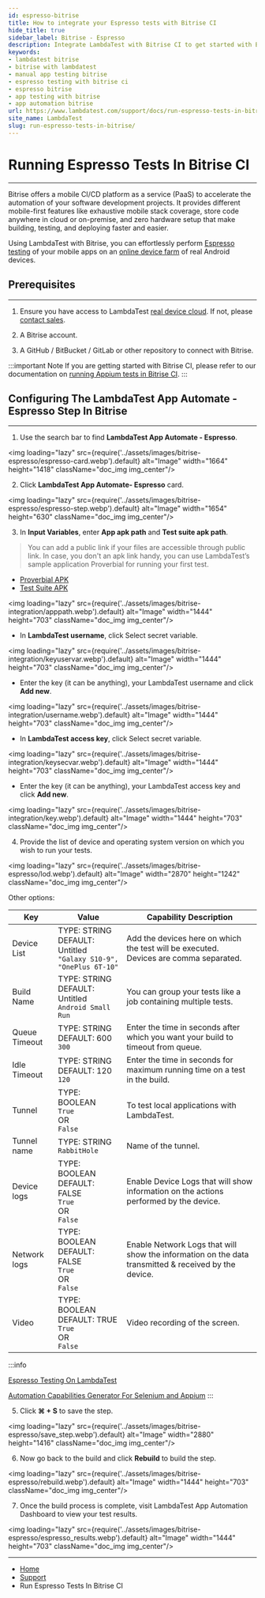 ```yaml
---
id: espresso-bitrise
title: How to integrate your Espresso tests with Bitrise CI
hide_title: true
sidebar_label: Bitrise - Espresso
description: Integrate LambdaTest with Bitrise CI to get started with Espresso test automation across a wide range of real Android devices.
keywords:
- lambdatest bitrise 
- bitrise with lambdatest
- manual app testing bitrise
- espresso testing with bitrise ci
- espresso bitrise
- app testing with bitrise 
- app automation bitrise
url: https://www.lambdatest.com/support/docs/run-espresso-tests-in-bitrise/
site_name: LambdaTest
slug: run-espresso-tests-in-bitrise/
---
```

<script type="application/ld+json"
      dangerouslySetInnerHTML={{ __html: JSON.stringify({
       "@context": "https://schema.org",
        "@type": "BreadcrumbList",
        "itemListElement": [{
          "@type": "ListItem",
          "position": 1,
          "name": "Home",
          "item": "https://www.lambdatest.com"
        },{
          "@type": "ListItem",
          "position": 2,
          "name": "Support",
          "item": "https://www.lambdatest.com/support/docs/"
        },{
          "@type": "ListItem",
          "position": 3,
          "name": "Running Espresso Tests In Bitrise CI",
          "item": "https://www.lambdatest.com/support/docs/run-espresso-tests-in-bitrise/"
        }]
      })
    }}
></script>

# Running Espresso Tests In Bitrise CI 
***

Bitrise offers a mobile CI/CD platform as a service (PaaS) to accelerate the automation of your software development projects. It provides different mobile-first features like exhaustive mobile stack coverage, store code anywhere in cloud or on-premise, and zero hardware setup that make building, testing, and deploying faster and easier.

Using LambdaTest with Bitrise, you can effortlessly perform [Espresso testing](https://www.lambdatest.com/espresso-automation-testing) of your mobile apps on an [online device farm](https://www.lambdatest.com/online-device-farm) of real Android devices.

## Prerequisites
***

1. Ensure you have access to LambdaTest [real device cloud](https://www.lambdatest.com/real-device-cloud). If not, please [contact sales](https://www.lambdatest.com/contact-us).

2. A Bitrise account.

3. A GitHub / BitBucket / GitLab or other repository to connect with Bitrise.

:::important Note
If you are getting started with Bitrise CI, please refer to our documentation on [running Appium tests in Bitrise CI](https://www.lambdatest.com/support/docs/bitrise-integration/). 
:::


## Configuring The LambdaTest App Automate - Espresso Step In Bitrise
***

1. Use the search bar to find **LambdaTest App Automate - Espresso**. 

<img loading="lazy" src={require('../assets/images/bitrise-espresso/espresso-card.webp').default} alt="Image" width="1664" height="1418"  className="doc_img img_center"/>

2. Click **LambdaTest App Automate- Espresso** card. 

<img loading="lazy" src={require('../assets/images/bitrise-espresso/espresso-step.webp').default} alt="Image" width="1654" height="630"  className="doc_img img_center"/>


3. In **Input Variables**, enter **App apk path** and **Test suite apk path**.

> You can add a public link if your files are accessible through public link. In case, you don't an apk link handy, you can use LambdaTest’s sample application Proverbial for running your first test.
* [Proverbial APK](https://prod-mobile-artefacts.lambdatest.com/assets/docs/proverbial_android.apk)
* [Test Suite APK](https://prod-mobile-artefacts.lambdatest.com/assets/docs/proverbial_android_expressotest.apk)

<img loading="lazy" src={require('../assets/images/bitrise-integration/apppath.webp').default} alt="Image" width="1444" height="703"  className="doc_img img_center"/>

* In **LambdaTest username**, click Select secret variable.

<img loading="lazy" src={require('../assets/images/bitrise-integration/keyuservar.webp').default} alt="Image" width="1444" height="703"  className="doc_img img_center"/>

* Enter the key (it can be anything), your LambdaTest username and click **Add new**.

<img loading="lazy" src={require('../assets/images/bitrise-integration/username.webp').default} alt="Image" width="1444" height="703"  className="doc_img img_center"/>

* In **LambdaTest access key**, click Select secret variable.

<img loading="lazy" src={require('../assets/images/bitrise-integration/keysecvar.webp').default} alt="Image" width="1444" height="703"  className="doc_img img_center"/>

* Enter the key (it can be anything), your LambdaTest access key and click **Add new**.

<img loading="lazy" src={require('../assets/images/bitrise-integration/key.webp').default} alt="Image" width="1444" height="703"  className="doc_img img_center"/>

4. Provide the list of device and operating system version on which you wish to run your tests.

<img loading="lazy" src={require('../assets/images/bitrise-espresso/lod.webp').default} alt="Image" width="2870" height="1242"  className="doc_img img_center"/>

Other options: 

| Key | Value | Capability Description 
| -------- | -----| ------------ | 
| Device List   |  TYPE: STRING<br/> DEFAULT: Untitled<br/> `"Galaxy S10-9", "OnePlus 6T-10"`|  Add the devices here on which the test will be executed.<br/> Devices are comma separated.   | 
|Build Name  |   TYPE: STRING<br/> DEFAULT: Untitled<br/> `Android Small Run` |  You can group your tests like a job containing multiple tests. | 
| Queue Timeout |  TYPE: STRING<br/> DEFAULT: 600<br/> `300` | Enter the time in seconds after which you want your build to timeout from queue.  | 
| Idle Timeout |  TYPE: STRING<br/> DEFAULT: 120<br/> `120` | Enter the time in seconds for maximum running time on a test in the build. | 
| Tunnel |  TYPE: BOOLEAN<br/> `True`<br/>OR<br/> `False` | To test local applications with LambdaTest. | 
| Tunnel name |  TYPE: STRING<br/> `RabbitHole` | Name of the tunnel. | 
| Device logs |  TYPE: BOOLEAN<br/> DEFAULT: FALSE<br/>`True`<br/>OR<br/> `False`| Enable Device Logs that will show information on the actions performed by the device. | 
| Network logs |   TYPE: BOOLEAN<br/> DEFAULT: FALSE<br/>`True`<br/>OR<br/> `False` | Enable Network Logs that will show the information on the data transmitted & received by the device. | 
| Video |   TYPE: BOOLEAN<br/> DEFAULT: TRUE<br/>`True`<br/>OR<br/> `False` | Video recording of the screen. | 

:::info

[Espresso Testing On LambdaTest](https://www.lambdatest.com/support/docs/getting-started-with-espresso-testing/)

[Automation Capabilities Generator For Selenium and Appium](https://www.lambdatest.com/capabilities-generator/)
:::


5. Click **⌘ + S** to save the step.

<img loading="lazy" src={require('../assets/images/bitrise-espresso/save_step.webp').default} alt="Image" width="2880" height="1416"  className="doc_img img_center"/>

6. Now go back to the build and click **Rebuild** to build the step.

<img loading="lazy" src={require('../assets/images/bitrise-espresso/rebuild.webp').default} alt="Image" width="1444" height="703"  className="doc_img img_center"/>

7. Once the build process is complete, visit LambdaTest App Automation Dashboard to view your test results.

<img loading="lazy" src={require('../assets/images/bitrise-espresso/espresso_results.webp').default} alt="Image" width="1444" height="703"  className="doc_img img_center"/>

---

<nav aria-label="breadcrumbs">
  <ul className="breadcrumbs">
    <li className="breadcrumbs__item">
      <a className="breadcrumbs__link" href="https://www.lambdatest.com">
        Home
      </a>
    </li>
    <li className="breadcrumbs__item">
      <a className="breadcrumbs__link" target="_self" href="https://www.lambdatest.com/support/docs/">
        Support
      </a>
    </li>
    <li className="breadcrumbs__item breadcrumbs__item--active">
      <span className="breadcrumbs__link">
        Run Espresso Tests In Bitrise CI
      </span>
    </li>
  </ul>
</nav>


